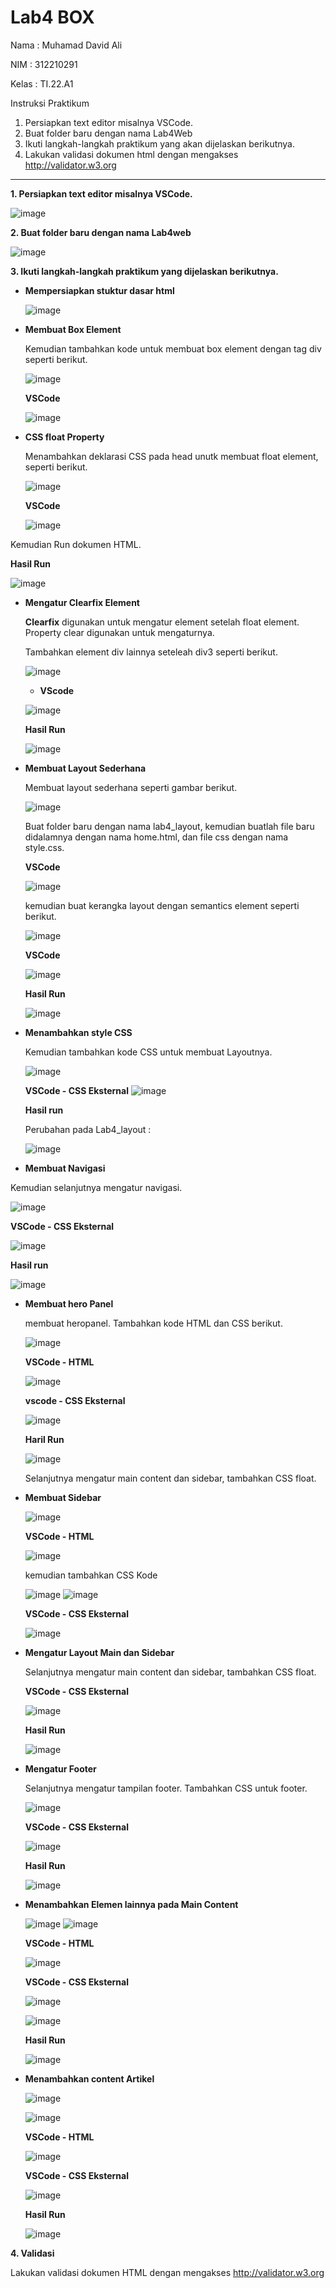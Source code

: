 # Lab4 BOX

Nama   : Muhamad David Ali

NIM    : 312210291

Kelas  : TI.22.A1


Instruksi Praktikum
1. Persiapkan text editor misalnya VSCode.
2. Buat folder baru dengan nama Lab4Web
3. Ikuti langkah-langkah praktikum yang akan dijelaskan berikutnya.
4. Lakukan validasi dokumen html dengan mengakses http://validator.w3.org

<hr>

**1. Persiapkan text editor misalnya VSCode.**

![image](https://github.com/Luxcario/Lab-4-BOX/assets/116184002/7f1011e4-574c-4b23-bc93-b463f4634796)

**2. Buat folder baru dengan nama Lab4web**

![image](https://github.com/Luxcario/Lab-4-BOX/assets/116184002/d08d7d13-cb16-44fc-ac16-ee9107bc2e00)

**3. Ikuti langkah-langkah praktikum yang dijelaskan berikutnya.**

- **Mempersiapkan stuktur dasar html**

  ![image](https://github.com/Luxcario/Lab-4-BOX/assets/116184002/3b34e4fe-de87-4846-9212-686dba92b07e)

- **Membuat Box Element**

  Kemudian tambahkan kode untuk membuat box element dengan tag div seperti berikut.

  ![image](https://github.com/Luxcario/Lab-4-BOX/assets/116184002/b46240e3-4be3-4dd7-a3ea-e6cb2747d38d)

  **VSCode**

  ![image](https://github.com/Luxcario/Lab-4-BOX/assets/116184002/625e35e6-4b1a-48a5-a363-b5cf86f080b7)

- **CSS float Property**

    Menambahkan deklarasi CSS pada head unutk membuat float element, seperti berikut.

  ![image](https://github.com/Luxcario/Lab-4-BOX/assets/116184002/7a28ffc0-4bb1-4192-a2b0-a533664e7846)

   **VSCode**
    
  ![image](https://github.com/Luxcario/Lab-4-BOX/assets/116184002/1ecc1926-c49e-42da-bc75-c8bb03757a5b)

Kemudian Run dokumen HTML.

  **Hasil Run**

  ![image](https://github.com/Luxcario/Lab-4-BOX/assets/116184002/d9732a90-9b34-4d69-ac82-081d9354a50f)

- **Mengatur Clearfix Element**

     **Clearfix** digunakan untuk mengatur element setelah float element. Property clear 
   digunakan untuk 
   mengaturnya.

   Tambahkan element div lainnya seteleah div3 seperti berikut.

   ![image](https://github.com/Luxcario/Lab-4-BOX/assets/116184002/c48940ac-e5b6-492c-9364-138f2507d76d)

   - **VScode**

   ![image](https://github.com/Luxcario/Lab-4-BOX/assets/116184002/4383910a-67e0-40b6-95af-fba618e04148)

    **Hasil Run**

   ![image](https://github.com/Luxcario/Lab-4-BOX/assets/116184002/b1dcb514-399d-4c1f-8ce5-d967186ddaba)

- **Membuat Layout Sederhana**

   Membuat layout sederhana seperti gambar berikut.

   ![image](https://github.com/Luxcario/Lab-4-BOX/assets/116184002/7c026d95-a941-4297-916b-9135efeb12e0)

  Buat folder baru dengan nama lab4_layout, kemudian buatlah file baru didalamnya dengan nama 
home.html, dan file css dengan nama style.css.

   **VSCode**

  ![image](https://github.com/Luxcario/Lab-4-BOX/assets/116184002/7941b669-5124-4278-bb96-390b0a49e884)

  kemudian buat kerangka layout dengan semantics element seperti berikut.

  ![image](https://github.com/Luxcario/Lab-4-BOX/assets/116184002/30c7988d-3cb3-433d-b469-cbad8be92586)

    **VSCode**

  ![image](https://github.com/Luxcario/Lab-4-BOX/assets/116184002/222f1aab-d56d-4dfc-8ce2-0bf962476036)

    **Hasil Run**

  ![image](https://github.com/Luxcario/Lab-4-BOX/assets/116184002/c6697fe8-7299-4d4d-a138-1dcd5796f3b3)

- **Menambahkan style CSS**

  Kemudian tambahkan kode CSS untuk membuat Layoutnya.

  ![image](https://github.com/Luxcario/Lab-4-BOX/assets/116184002/f435055f-9c1a-425d-9f0c-cc744f0ac95f)

    **VSCode - CSS Eksternal**
  ![image](https://github.com/Luxcario/Lab-4-BOX/assets/116184002/8b66eceb-4006-4369-92db-26087fc7772f)

    **Hasil run**

  Perubahan pada Lab4_layout :

  ![image](https://github.com/Luxcario/Lab-4-BOX/assets/116184002/0275764c-e57e-4997-90b5-551b341eb7e4)

- **Membuat Navigasi**

Kemudian selanjutnya mengatur navigasi.

![image](https://github.com/Luxcario/Lab-4-BOX/assets/116184002/a00c034c-6d6c-43a2-ae8e-3277dfc5d154)

  **VSCode - CSS Eksternal**

  ![image](https://github.com/Luxcario/Lab-4-BOX/assets/116184002/a04993cd-4308-48ca-b59b-65ba1f7e3161)

  **Hasil run**

  ![image](https://github.com/Luxcario/Lab-4-BOX/assets/116184002/87227015-2485-4a04-87b9-2062ecc1b0bf)

- **Membuat hero Panel**

  membuat heropanel. Tambahkan kode HTML dan CSS berikut.

  ![image](https://github.com/Luxcario/Lab-4-BOX/assets/116184002/d1581946-8275-4e00-9674-d39d3d754182)

  
  **VSCode - HTML**

  ![image](https://github.com/Luxcario/Lab-4-BOX/assets/116184002/4ce7d9ff-d65f-449b-8f0b-8a5a060bfc1f)

  **vscode - CSS Eksternal**

  ![image](https://github.com/Luxcario/Lab-4-BOX/assets/116184002/f6866734-fd0c-42b3-9ea4-25ffe7b52130)

  **Haril Run**

  ![image](https://github.com/Luxcario/Lab-4-BOX/assets/116184002/195a94c1-5070-402a-9f66-50db61a1feb1)

  Selanjutnya mengatur main content dan sidebar, tambahkan CSS float.

- **Membuat Sidebar**

  ![image](https://github.com/Luxcario/Lab-4-BOX/assets/116184002/61547582-77da-4b1c-86b7-b4db6aad8c39)

  **VSCode - HTML**

  ![image](https://github.com/Luxcario/Lab-4-BOX/assets/116184002/87c2e015-e46d-478f-91b5-d5a7a34a8a28)

  kemudian tambahkan CSS Kode

  ![image](https://github.com/Luxcario/Lab-4-BOX/assets/116184002/f5c46583-f9cd-4f51-b30a-f47d2732d949)
  ![image](https://github.com/Luxcario/Lab-4-BOX/assets/116184002/45fa1047-7bdf-4bc5-9e96-9558d492737b)


  **VSCode - CSS Eksternal**

  ![image](https://github.com/Luxcario/Lab-4-BOX/assets/116184002/f3512eb9-b7bd-4302-a19c-14b8308f9cf6)

- **Mengatur Layout Main dan Sidebar**
  
  Selanjutnya mengatur main content dan sidebar, tambahkan CSS float.

  **VSCode - CSS Eksternal**

  ![image](https://github.com/Luxcario/Lab-4-BOX/assets/116184002/209faaff-0a56-4c07-9640-8d21b3ab0925)

  **Hasil Run**

  ![image](https://github.com/Luxcario/Lab-4-BOX/assets/116184002/c6e678a4-ab02-42ef-b39e-1904fee49a11)

- **Mengatur Footer**

  Selanjutnya mengatur tampilan footer. Tambahkan CSS untuk footer.

  ![image](https://github.com/Luxcario/Lab-4-BOX/assets/116184002/a8ab4c80-8c47-4f62-937b-c6c09e245ade)

  **VSCode - CSS Eksternal**

  ![image](https://github.com/Luxcario/Lab-4-BOX/assets/116184002/3fc0b82f-fc59-41a5-8664-7878c63a0026)

  **Hasil Run**

  ![image](https://github.com/Luxcario/Lab-4-BOX/assets/116184002/beafc8df-affe-498f-94bf-17f9b919be61)

- **Menambahkan Elemen lainnya pada Main Content**

  ![image](https://github.com/Luxcario/Lab-4-BOX/assets/116184002/ea728295-183b-4c4d-82d7-180022403bee)
  ![image](https://github.com/Luxcario/Lab-4-BOX/assets/116184002/e8c51743-4384-49c9-b6d1-1dc1d3e3b158)

  **VSCode - HTML**

    ![image](https://github.com/Luxcario/Lab-4-BOX/assets/116184002/52f986a7-cfc3-4552-9aff-ce4a9b288706)


  **VSCode - CSS Eksternal**

  ![image](https://github.com/Luxcario/Lab-4-BOX/assets/116184002/f30c68d9-704d-4971-9aad-05dc92b509b5)
  
  ![image](https://github.com/Luxcario/Lab-4-BOX/assets/116184002/982aa0ed-8921-4ebc-b2a3-2a81884bf215)

  **Hasil Run**

  ![image](https://github.com/Luxcario/Lab-4-BOX/assets/116184002/34d36fc9-8263-4f7b-ac75-4d8016429700)


- **Menambahkan content Artikel**

  ![image](https://github.com/Luxcario/Lab-4-BOX/assets/116184002/9b9a023c-55af-48ac-85f8-b60fd2df6629)

  ![image](https://github.com/Luxcario/Lab-4-BOX/assets/116184002/b0049848-2bc2-4aee-a88c-08bcd2f8cee4)

  **VSCode - HTML**

  ![image](https://github.com/Luxcario/Lab-4-BOX/assets/116184002/909c5a6c-f681-463c-a72e-1f7d53007eda)

  **VSCode - CSS Eksternal**

  ![image](https://github.com/Luxcario/Lab-4-BOX/assets/116184002/b2f44cb5-0c80-46e2-8405-cfe981c98b02)

  **Hasil Run**

  ![image](https://github.com/Luxcario/Lab-4-BOX/assets/116184002/83958c95-34c7-4b2e-b16a-d3fcd74154fb)

**4. Validasi**

Lakukan validasi dokumen HTML dengan mengakses http://validator.w3.org 

